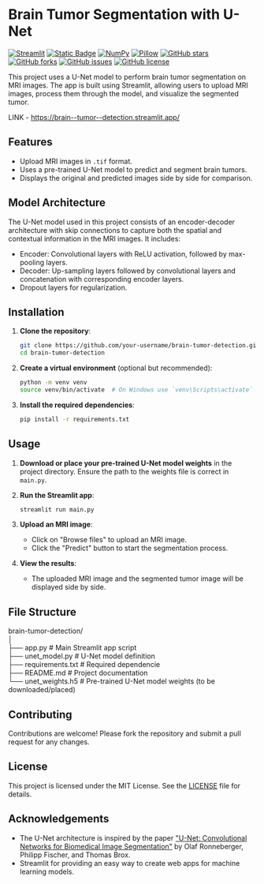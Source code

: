 # Brain Tumor Segmentation with U-Net

[![Streamlit](https://img.shields.io/badge/Streamlit-v1.22.0-brightgreen)](https://streamlit.io)
[![Static Badge](https://img.shields.io/badge/TensorFlow-v2.10.1-orange)](https://www.tensorflow.org/)
[![NumPy](https://img.shields.io/badge/NumPy-v1.26.4-blue)](https://numpy.org/)
[![Pillow](https://img.shields.io/badge/Pillow-v10.3.0-yellow)](https://python-pillow.org/)
[![GitHub stars](https://img.shields.io/github/stars/hansie23/brain-tumor-detection)](https://github.com/hansie23/brain-tumor-detection/stargazers)
[![GitHub forks](https://img.shields.io/github/forks/hansie23/brain-tumor-detection)](https://github.com/hansie23/brain-tumor-detection/network)
[![GitHub issues](https://img.shields.io/github/issues/hansie23/brain-tumor-detection)](https://github.com/hansie23/brain-tumor-detection/issues)
[![GitHub license](https://img.shields.io/github/license/hansie23/brain-tumor-detection)](https://github.com/hansie23/brain-tumor-detection/blob/main/LICENSE)

This project uses a U-Net model to perform brain tumor segmentation on MRI images. The app is built using Streamlit, allowing users to upload MRI images, process them through the model, and visualize the segmented tumor.

LINK - https://brain--tumor--detection.streamlit.app/

## Features

- Upload MRI images in `.tif` format.
- Uses a pre-trained U-Net model to predict and segment brain tumors.
- Displays the original and predicted images side by side for comparison.

## Model Architecture

The U-Net model used in this project consists of an encoder-decoder architecture with skip connections to capture both the spatial and contextual information in the MRI images. It includes:

- Encoder: Convolutional layers with ReLU activation, followed by max-pooling layers.
- Decoder: Up-sampling layers followed by convolutional layers and concatenation with corresponding encoder layers.
- Dropout layers for regularization.

## Installation

1. **Clone the repository**:
    ```bash
    git clone https://github.com/your-username/brain-tumor-detection.git
    cd brain-tumor-detection
    ```

2. **Create a virtual environment** (optional but recommended):
    ```bash
    python -m venv venv
    source venv/bin/activate  # On Windows use `venv\Scripts\activate`
    ```

3. **Install the required dependencies**:
    ```bash
    pip install -r requirements.txt
    ```

## Usage

1. **Download or place your pre-trained U-Net model weights** in the project directory. Ensure the path to the weights file is correct in `main.py`.

2. **Run the Streamlit app**:
    ```bash
    streamlit run main.py
    ```

3. **Upload an MRI image**:
   - Click on "Browse files" to upload an MRI image.
   - Click the "Predict" button to start the segmentation process.

4. **View the results**:
   - The uploaded MRI image and the segmented tumor image will be displayed side by side.

## File Structure
brain-tumor-detection/  
│  
├── app.py             # Main Streamlit app script  
├── unet_model.py      # U-Net model definition   
├── requirements.txt   # Required dependencie  
├── README.md          # Project documentation  
└── unet_weights.h5    # Pre-trained U-Net model weights (to be downloaded/placed)  

## Contributing

Contributions are welcome! Please fork the repository and submit a pull request for any changes.

## License

This project is licensed under the MIT License. See the [LICENSE](LICENSE) file for details.

## Acknowledgements

- The U-Net architecture is inspired by the paper ["U-Net: Convolutional Networks for Biomedical Image Segmentation"](https://arxiv.org/abs/1505.04597) by Olaf Ronneberger, Philipp Fischer, and Thomas Brox.
- Streamlit for providing an easy way to create web apps for machine learning models.
